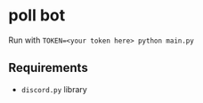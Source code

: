 # poll bot

Run with `TOKEN=<your token here> python main.py`

## Requirements

- `discord.py` library
